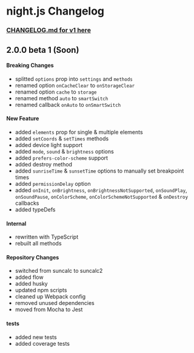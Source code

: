 # night.js Changelog

### [CHANGELOG.md for v1 here](https://github.com/night-js/night.js/blob/v1/CHANGELOG.md)

## 2.0.0 beta 1 (Soon)
#### Breaking Changes
- splitted `options` prop into `settings` and `methods`
- renamed option `onCacheClear` to `onStorageClear`
- renamed option `cache` to `storage`
- renamed method `auto` to `smartSwitch`
- renamed callback `onAuto` to `onSmartSwitch`

#### New Feature
- added `elements` prop for single & multiple elements
- added `setCoords` & `setTimes` methods
- added device light support
- added `mode`, `sound` & `brightness` options
- added `prefers-color-scheme` support
- added destroy method
- added `sunriseTime` & `sunsetTime` options to manually set breakpoint times
- added `permissionDelay` option
- added `onInit`, `onBrightness`, `onBrightnessNotSupported`, `onSoundPlay`, `onSoundPause`, `onColorScheme`, `onColorSchemeNotSupported` & `onDestroy` callbacks
- added typeDefs

#### Internal
- rewritten with TypeScript
- rebuilt all methods

#### Repository Changes
- switched from suncalc to suncalc2
- added flow
- added husky
- updated npm scripts
- cleaned up Webpack config
- removed unused dependencies
- moved from Mocha to Jest

#### tests
- added new tests
- added coverage tests
